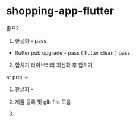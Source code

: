 # shopping-app-flutter
졸프2

1. 한글화 - pass
  + flutter pub upgrade - pass ( flutter clean ) pass
  

2. 합치기
라이브러리 최신화 후 합치기


ar proj ->
1. 한글화 -

2. 제품 등록 및 glb file 모음

3. 
